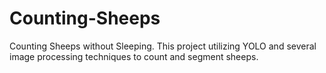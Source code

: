 # Counting-Sheeps
Counting Sheeps without Sleeping. This project utilizing YOLO and several image processing techniques to count and segment sheeps.
